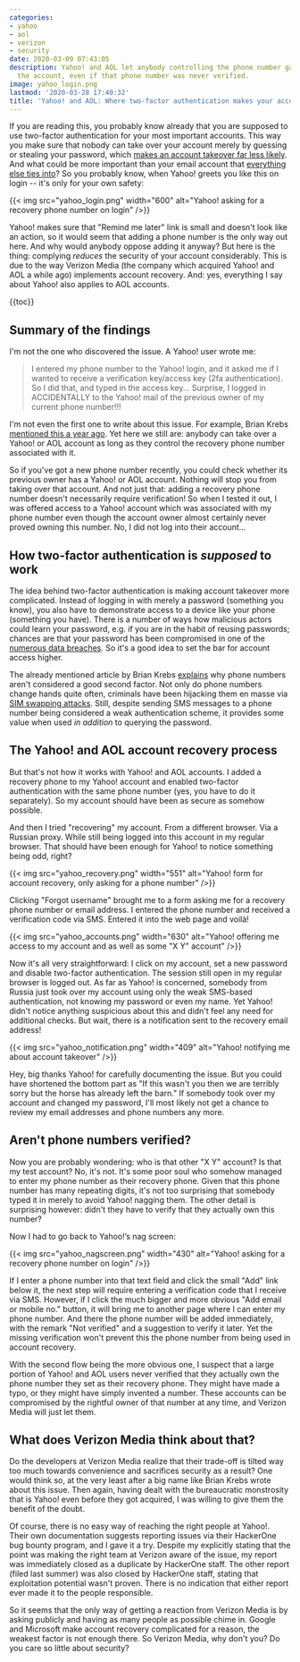 ```yaml
---
categories:
- yahoo
- aol
- verizon
- security
date: 2020-03-09 07:43:05
description: Yahoo! and AOL let anybody controlling the phone number gain access to
  the account, even if that phone number was never verified.
image: yahoo_login.png
lastmod: '2020-03-28 17:40:32'
title: 'Yahoo! and AOL: Where two-factor authentication makes your account less secure'
---
```


If you are reading this, you probably know already that you are supposed to use two-factor authentication for your most important accounts. This way you make sure that nobody can take over your account merely by guessing or stealing your password, which [makes an account takeover far less likely](https://security.googleblog.com/2019/05/new-research-how-effective-is-basic.html). And what could be more important than your email account that [everything else ties into](https://krebsonsecurity.com/2013/06/the-value-of-a-hacked-email-account/)? So you probably know, when Yahoo! greets you like this on login -- it's only for your own safety:

{{< img src="yahoo_login.png" width="600" alt="Yahoo! asking for a recovery phone number on login" />}}

Yahoo! makes sure that "Remind me later" link is small and doesn't look like an action, so it would seem that adding a phone number is the only way out here. And why would anybody oppose adding it anyway? But here is the thing: complying *reduces* the security of your account considerably. This is due to the way Verizon Media (the company which acquired Yahoo! and AOL a while ago) implements account recovery. And: yes, everything I say about Yahoo! also applies to AOL accounts.

{{toc}}

## Summary of the findings

I'm not the one who discovered the issue. A Yahoo! user wrote me:

> I entered my phone number to the Yahoo! login, and it asked me if I wanted to receive a verification key/access key (2fa authentication). So I did that, and typed in the access key...
> Surprise, I logged in ACCIDENTALLY to the Yahoo! mail of the previous owner of my current phone number!!!

I'm not even the first one to write about this issue. For example, Brian Krebs [mentioned this a year ago](https://krebsonsecurity.com/2019/03/why-phone-numbers-stink-as-identity-proof/). Yet here we still are: anybody can take over a Yahoo! or AOL account as long as they control the recovery phone number associated with it.

So if you've got a new phone number recently, you could check whether its previous owner has a Yahoo! or AOL account. Nothing will stop you from taking over that account. And not just that: adding a recovery phone number doesn't necessarily require verification! So when I tested it out, I was offered access to a Yahoo! account which was associated with my phone number even though the account owner almost certainly never proved owning this number. No, I did not log into their account...

## How two-factor authentication is *supposed* to work

The idea behind two-factor authentication is making account takeover more complicated. Instead of logging in with merely a password (something you know), you also have to demonstrate access to a device like your phone (something you have). There is a number of ways how malicious actors could learn your password, e.g. if you are in the habit of reusing passwords; chances are that your password has been compromised in one of the [numerous data breaches](https://haveibeenpwned.com/). So it's a good idea to set the bar for account access higher.

The already mentioned article by Brian Krebs [explains](https://krebsonsecurity.com/2019/03/why-phone-numbers-stink-as-identity-proof/) why phone numbers aren't considered a good second factor. Not only do phone numbers change hands quite often, criminals have been hijacking them en masse via [SIM swapping attacks](https://en.wikipedia.org/wiki/SIM_swap_scam). Still, despite sending SMS messages to a phone number being considered a weak authentication scheme, it provides some value when used *in addition* to querying the password.

## The Yahoo! and AOL account recovery process

But that's not how it works with Yahoo! and AOL accounts. I added a recovery phone to my Yahoo! account and enabled two-factor authentication with the same phone number (yes, you have to do it separately). So my account should have been as secure as somehow possible.

And then I tried "recovering" my account. From a different browser. Via a Russian proxy. While still being logged into this account in my regular browser. That should have been enough for Yahoo! to notice something being odd, right?

{{< img src="yahoo_recovery.png" width="551" alt="Yahoo! form for account recovery, only asking for a phone number" />}}

Clicking "Forgot username" brought me to a form asking me for a recovery phone number or email address. I entered the phone number and received a verification code via SMS. Entered it into the web page and voilà!

{{< img src="yahoo_accounts.png" width="630" alt="Yahoo! offering me access to my account and as well as some \"X Y\" account" />}}

Now it's all very straightforward: I click on my account, set a new password and disable two-factor authentication. The session still open in my regular browser is logged out. As far as Yahoo! is concerned, somebody from Russia just took over my account using only the weak SMS-based authentication, not knowing my password or even my name. Yet Yahoo! didn't notice anything suspicious about this and didn't feel any need for additional checks. But wait, there is a notification sent to the recovery email address!

{{< img src="yahoo_notification.png" width="409" alt="Yahoo! notifying me about account takeover" />}}

Hey, big thanks Yahoo! for carefully documenting the issue. But you could have shortened the bottom part as "If this wasn't you then we are terribly sorry but the horse has already left the barn." If somebody took over my account and changed my password, I'll most likely not get a chance to review my email addresses and phone numbers any more.

## Aren't phone numbers verified?

Now you are probably wondering: who is that other "X Y" account? Is that my test account? No, it's not. It's some poor soul who somehow managed to enter my phone number as their recovery phone. Given that this phone number has many repeating digits, it's not too surprising that somebody typed it in merely to avoid Yahoo! nagging them. The other detail is surprising however: didn't they have to verify that they actually own this number?

Now I had to go back to Yahoo!&rsquo;s nag screen:

{{< img src="yahoo_nagscreen.png" width="430" alt="Yahoo! asking for a recovery phone number on login" />}}

If I enter a phone number into that text field and click the small "Add" link below it, the next step will require entering a verification code that I receive via SMS. However, if I click the much bigger and more obvious "Add email or mobile no." button, it will bring me to another page where I can enter my phone number. And there the phone number will be added immediately, with the remark "Not verified" and a suggestion to verify it later. Yet the missing verification won't prevent this the phone number from being used in account recovery.

With the second flow being the more obvious one, I suspect that a large portion of Yahoo! and AOL users never verified that they actually own the phone number they set as their recovery phone. They might have made a typo, or they might have simply invented a number. These accounts can be compromised by the rightful owner of that number at any time, and Verizon Media will just let them.

## What does Verizon Media think about that?

Do the developers at Verizon Media realize that their trade-off is tilted way too much towards convenience and sacrifices security as a result? One would think so, at the very least after a big name like Brian Krebs wrote about this issue. Then again, having dealt with the bureaucratic monstrosity that is Yahoo! even before they got acquired, I was willing to give them the benefit of the doubt.

Of course, there is no easy way of reaching the right people at Yahoo!. Their own documentation suggests reporting issues via their HackerOne bug bounty program, and I gave it a try. Despite my explicitly stating that the point was making the right team at Verizon aware of the issue, my report was immediately closed as a duplicate by HackerOne staff. The other report (filed last summer) was also closed by HackerOne staff, stating that exploitation potential wasn't proven. There is no indication that either report ever made it to the people responsible.

So it seems that the only way of getting a reaction from Verizon Media is by asking publicly and having as many people as possible chime in. Google and Microsoft make account recovery complicated for a reason, the weakest factor is not enough there. So Verizon Media, why don't you? Do you care so little about security?

